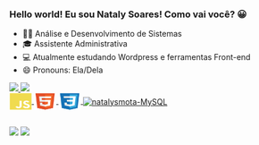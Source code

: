 ### Hello world! Eu sou Nataly Soares! Como vai você? 😀

- 👩‍🎓 Análise e Desenvolvimento de Sistemas
- 🎓 Assistente Administrativa
- 💻 Atualmente estudando Wordpress e ferramentas Front-end
- 😄 Pronouns: Ela/Dela

<div>
  <a href="https://github.com/natalysmota">
  <img height="170em" src="https://github-readme-stats.vercel.app/api?username=natalysmota&show_icons=true&theme=synthwave&include_all_commits=true&count_private=true"/>
  <img height="170em" src="https://github-readme-stats.vercel.app/api/top-langs/?username=natalysmota&layout=compact&langs_count=7&theme=synthwave"/>
</div>
<div style="display: inline_block">
  <img align="center" alt="natalysmota-Js" height="30" width="40" src="https://raw.githubusercontent.com/devicons/devicon/master/icons/javascript/javascript-plain.svg">
  <img align="center" alt="natalysmota-HTML" height="30" width="40" src="https://raw.githubusercontent.com/devicons/devicon/master/icons/html5/html5-original.svg">
  <img align="center" alt="natalysmota-CSS" height="30" width="40" src="https://raw.githubusercontent.com/devicons/devicon/master/icons/css3/css3-original.svg">
	<img align="center" alt="natalysmota-MySQL" height="30" width="40" src="https://img.shields.io/badge/MySQL-00000F?style=for-the-badge&logo=mysql&logoColor=white">
</div>
  
  ##
 
<div>
  <a href = "mailto:natalysmota@gmail.com"><img src="https://img.shields.io/badge/-Gmail-%23333?style=for-the-badge&logo=gmail&logoColor=white" target="_blank"></a>
  <a href="https://www.linkedin.com/in/natalysmota" target="_blank"><img src="https://img.shields.io/badge/-LinkedIn-%230077B5?style=for-the-badge&logo=linkedin&logoColor=white" target="_blank"></a> 
</div>

